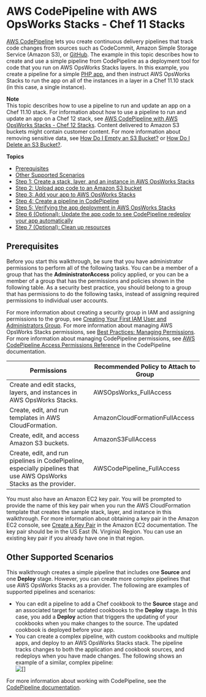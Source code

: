 # AWS CodePipeline with AWS OpsWorks Stacks \- Chef 11 Stacks<a name="other-services-cp-chef11"></a>

[AWS CodePipeline](https://aws.amazon.com/codepipeline/) lets you create continuous delivery pipelines that track code changes from sources such as CodeCommit, Amazon Simple Storage Service \(Amazon S3\), or [GitHub](https://github.com/)\. The example in this topic describes how to create and use a simple pipeline from CodePipeline as a deployment tool for code that you run on AWS OpsWorks Stacks layers\. In this example, you create a pipeline for a simple [PHP app](https://github.com/awslabs/opsworks-demo-php-simple-app), and then instruct AWS OpsWorks Stacks to run the app on all of the instances in a layer in a Chef 11\.10 stack \(in this case, a single instance\)\.

**Note**  
This topic describes how to use a pipeline to run and update an app on a Chef 11\.10 stack\. For information about how to use a pipeline to run and update an app on a Chef 12 stack, see [AWS CodePipeline with AWS OpsWorks Stacks \- Chef 12 Stacks](other-services-cp-chef12.md)\. Content delivered to Amazon S3 buckets might contain customer content\. For more information about removing sensitive data, see [How Do I Empty an S3 Bucket?](https://docs.aws.amazon.com/AmazonS3/latest/user-guide/empty-bucket.html) or [How Do I Delete an S3 Bucket?](https://docs.aws.amazon.com/AmazonS3/latest/user-guide/delete-bucket.html)\.

**Topics**
+ [Prerequisites](#w2ab1c14c67c17c11b9)
+ [Other Supported Scenarios](#w2ab1c14c67c17c11c11)
+ [Step 1: Create a stack, layer, and an instance in AWS OpsWorks Stacks](other-services-cp-chef11-stack.md)
+ [Step 2: Upload app code to an Amazon S3 bucket](other-services-cp-chef11-s3.md)
+ [Step 3: Add your app to AWS OpsWorks Stacks](other-services-cp-chef11-addapp.md)
+ [Step 4: Create a pipeline in CodePipeline](other-services-cp-chef11-pipeline.md)
+ [Step 5: Verifying the app deployment in AWS OpsWorks Stacks](other-services-cp-chef11-verify.md)
+ [Step 6 \(Optional\): Update the app code to see CodePipeline redeploy your app automatically](other-services-cp-chef11-update.md)
+ [Step 7 \(Optional\): Clean up resources](other-services-cp-chef11-cleanup.md)

## Prerequisites<a name="w2ab1c14c67c17c11b9"></a>

Before you start this walkthrough, be sure that you have administrator permissions to perform all of the following tasks\. You can be a member of a group that has the **AdministratorAccess** policy applied, or you can be a member of a group that has the permissions and policies shown in the following table\. As a security best practice, you should belong to a group that has permissions to do the following tasks, instead of assigning required permissions to individual user accounts\.

For more information about creating a security group in IAM and assigning permissions to the group, see [Creating Your First IAM User and Administrators Group](http://docs.aws.amazon.com/IAM/latest/UserGuide/getting-started_create-admin-group.html)\. For more information about managing AWS OpsWorks Stacks permissions, see [Best Practices: Managing Permissions](http://docs.aws.amazon.com/opsworks/latest/userguide/best-practices-permissions.html)\. For more information about managing CodePipeline permissions, see [AWS CodePipeline Access Permissions Reference](http://docs.aws.amazon.com/codepipeline/latest/userguide/access-permissions.html) in the CodePipeline documentation\.


| Permissions | Recommended Policy to Attach to Group | 
| --- | --- | 
|  Create and edit stacks, layers, and instances in AWS OpsWorks Stacks\.  | AWSOpsWorks\_FullAccess | 
|  Create, edit, and run templates in AWS CloudFormation\.  | AmazonCloudFormationFullAccess | 
|  Create, edit, and access Amazon S3 buckets\.  | AmazonS3FullAccess | 
|  Create, edit, and run pipelines in CodePipeline, especially pipelines that use AWS OpsWorks Stacks as the provider\.  | AWSCodePipeline\_FullAccess | 

You must also have an Amazon EC2 key pair\. You will be prompted to provide the name of this key pair when you run the AWS CloudFormation template that creates the sample stack, layer, and instance in this walkthrough\. For more information about obtaining a key pair in the Amazon EC2 console, see [Create a Key Pair](http://docs.aws.amazon.com/AWSEC2/latest/UserGuide/get-set-up-for-amazon-ec2.html#create-a-key-pair) in the Amazon EC2 documentation\. The key pair should be in the US East \(N\. Virginia\) Region\. You can use an existing key pair if you already have one in that region\.

## Other Supported Scenarios<a name="w2ab1c14c67c17c11c11"></a>



This walkthrough creates a simple pipeline that includes one **Source** and one **Deploy** stage\. However, you can create more complex pipelines that use AWS OpsWorks Stacks as a provider\. The following are examples of supported pipelines and scenarios:
+ You can edit a pipeline to add a Chef cookbook to the **Source** stage and an associated target for updated cookbooks to the **Deploy** stage\. In this case, you add a **Deploy** action that triggers the updating of your cookbooks when you make changes to the source\. The updated cookbook is deployed before your app\.
+ You can create a complex pipeline, with custom cookbooks and multiple apps, and deploy to an AWS OpsWorks Stacks stack\. The pipeline tracks changes to both the application and cookbook sources, and redeploys when you have made changes\. The following shows an example of a similar, complex pipeline:  
![\[\]](http://docs.aws.amazon.com/opsworks/latest/userguide/images/cp_integ_complexpipeline.png)

For more information about working with CodePipeline, see the [CodePipeline documentation](http://docs.aws.amazon.com/codepipeline/latest/userguide/welcome.html)\.